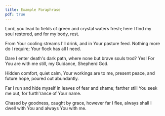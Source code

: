 ```yaml
---
title: Example Paraphrase
pdf: true
---
```

Lord, you lead to fields of green
and crystal waters fresh;
here I find my soul restored,
and for my body, rest.

From Your cooling streams I'll drink,
and in Your pasture feed.
Nothing more do I require;
Your flock has all I need.

Dare I enter death's dark path,
where none but brave souls trod?
Yes! For You are with me still,
my Guidance, Shepherd God.

Hidden comfort, quiet calm,
Your workings are to me,
present peace, and future hope,
poured out abundantly.

Far I run and hide myself
in leaves of fear and shame;
farther still You seek me out,
for furth'rance of Your name.

Chased by goodness, caught by grace,
however far I flee,
always shall I dwell with You
and always You with me.

